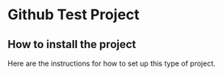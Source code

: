 # Github Test Project

## How to install the project
Here are the instructions for how to set up this type of project.


